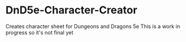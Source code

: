 # DnD5e-Character-Creator
 Creates character sheet for Dungeons and Dragons 5e
 This is a work in progress so it's not final yet